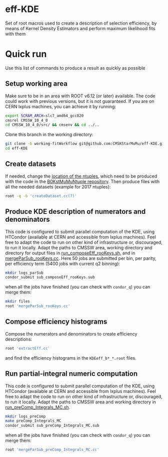 # eff-KDE
Set of root macros used to create a description of selection efficiency, by means of Kernel Density Estimators 
and perform maximum likelihood fits with them

# Quick run
Use this list of commands to produce a result as quickly as possible

## Setup working area
Make sure to be in an area with ROOT v6.12 (or later) available. The code could work with previous versions, but it is not guaranteed.
If you are on CERN lxplus machines, you can achieve it by running:
```sh
export SCRAM_ARCH=slc7_amd64_gcc820
cmsrel CMSSW_10_4_0
cd CMSSW_10_4_0/src/ && cmsenv && cd ../..
```
Clone this branch in the working directory:
```sh
git clone -b working-fitWorkflow git@github.com:CMSKStarMuMu/eff-KDE.git
cd eff-KDE
```
## Create datasets
If needed, change the [location of the ntuples](createDataset.cc#L42-L55), which need to be produced with the code in the [B0KstMuMuNtuple repository](https://github.com/CMSKStarMuMu/B0KstMuMuNtuple).
Then produce files with all the needed datasets (example for 2017 ntuples):
```sh
root -q -b 'createDataset.cc(7)'
```

## Produce KDE description of numerators and denominators
This code is configured to submit parallel computation of the KDE, using HTCondor (available at CERN and accessible from lxplus machines).
Feel free to adapt the code to run on other kind of infrastructure or, discouraged, to run it locally.
Adapt the paths to CMSSW area, working directory and directory for output files in [run_composeEff_rooKeys.sh](run_composeEff_rooKeys.sh#L3-L4), and in [mergeParSub_rooKeys.cc](mergeParSub_rooKeys.cc).
Here 50 jobs are submitted per bin, per parity, per efficiency term (5400 jobs with current q2 binning):
```sh
mkdir logs_parSub
condor_submit sub_composeEff_rooKeys.sub
```
when all the jobs have finished (you can check with `condor_q`) you can merge them:
```sh
mkdir files
root 'mergeParSub_rooKeys.cc'
```

## Compose efficiency histograms
Compose the numerators and denominators to create efficiency descriptions:
```sh
root 'extractEff.cc'
```
and find the efficiency histograms in the `KDEeff_b*_*.root` files.

## Run partial-integral numeric computation
This code is configured to submit parallel computation of the KDE, using HTCondor (available at CERN and accessible from lxplus machines).
Feel free to adapt the code to run on other kind of infrastructure or, discouraged, to run it locally.
Adapt the paths to CMSSW area and working directory in [run_preComp_Integrals_MC.sh](run_preComp_Integrals_MC.sh#L3-L6).
```sh
mkdir logs_preComp
make preComp_Integrals_MC
condor_submit sub_preComp_Integrals_MC.sub
```
when all the jobs have finished (you can check with `condor_q`) you can merge them:
```sh
root 'mergeParSub_preComp_Integrals_MC.cc'
```

